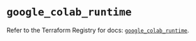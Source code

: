 # `google_colab_runtime`

Refer to the Terraform Registry for docs: [`google_colab_runtime`](https://registry.terraform.io/providers/hashicorp/google-beta/6.34.1/docs/resources/google_colab_runtime).
